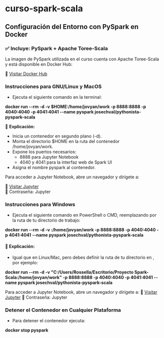 # curso-spark-scala

## Configuración del Entorno con PySpark en Docker
### ✅ Incluye: PySpark + Apache Toree-Scala

La imagen de PySpark utilizada en el curso cuenta con Apache Toree-Scala y está disponible en Docker Hub:  

🔗 [Visitar Docker Hub](https://hub.docker.com/r/josechval/pythonista-pyspark-scala)  

### Instrucciones para GNU/Linux y MacOS
- Ejecuta el siguiente comando en la terminal:  

**docker run --rm -d -v $HOME:/home/jovyan/work -p 8888:8888 -p 4040:4040 -p 4041:4041 --name pyspark josechval/pythonista-pyspark-scala**

📌 **Explicación:**

- Inicia un contenedor en segundo plano (-d).
- Monta el directorio $HOME en la ruta del contenedor /home/jovyan/work.
- Expone los puertos necesarios:
  - 8888 para Jupyter Notebook
  - 4040 y 4041 para la interfaz web de Spark UI
- Asigna el nombre pyspark al contenedor.
  
Para acceder a Jupyter Notebook, abre un navegador y dirígete a:

🔗 [Visitar Jupyter](http://localhost:8888)  
🔑 Contraseña: Jupyter


### Instrucciones para Windows
- Ejecuta el siguiente comando en PowerShell o CMD, reemplazando <RUTA> por la ruta de tu directorio de trabajo:  

**docker run --rm -d -v <RUTA>:/home/jovyan/work -p 8888:8888 -p 4040:4040 -p 4041:4041 --name pyspark josechval/pythonista-pyspark-scala**

#### 📌 **Explicación:**

- Igual que en Linux/Mac, pero debes definir la ruta de tu directorio en <RUTA>, por ejemplo:  

**docker run --rm -d -v "C:/Users/Rossella/Escritorio/Proyecto Spark-Scala:/home/jovyan/work" -p 8888:8888 -p 4040:4040 -p 4041:4041 --name pyspark josechval/pythonista-pyspark-scala**

Para acceder a Jupyter Notebook, abre un navegador y dirígete a:
🔗 [Visitar Jupyter](http://localhost:8888)
🔑 Contraseña: Jupyter  


### Detener el Contenedor en Cualquier Plataforma
- Para detener el contenedor ejecuta:  

**docker stop pyspark**






